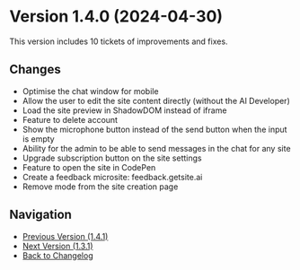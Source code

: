 # Version 1.4.0 (2024-04-30)

This version includes 10 tickets of improvements and fixes.

## Changes

- Optimise the chat window for mobile
- Allow the user to edit the site content directly (without the AI Developer)
- Load the site preview in ShadowDOM instead of iframe
- Feature to delete account
- Show the microphone button instead of the send button when the input is empty
- Ability for the admin to be able to send messages in the chat for any site
- Upgrade subscription button on the site settings
- Feature to open the site in CodePen
- Create a feedback microsite: feedback.getsite.ai
- Remove mode from the site creation page

## Navigation

- [Previous Version (1.4.1)](1.4.1.md)
- [Next Version (1.3.1)](1.3.1.md)
- [Back to Changelog](../changelog.md)